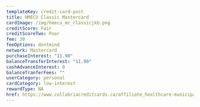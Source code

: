 ```yaml
---
templateKey: credit-card-post
title: HMECU Classic Mastercard
cardImage: /img/hmecu_mc_classicjkb.png
creditScore: Fair
creditScoreTwo: Poor
fee: 30
feeOptions: dontmind
network: Mastercard
purchaseInterest: "11.90"
balanceTransferInterest: "11.90"
cashAdvanceInterest: 0
balanceTranferFees: ""
userCategory: personal
cardCategory: low-interest
rewardType: NA
href: https://www.collabriacreditcards.ca/affiliate_healthcare-municipal-employees-credit-union/personal-cards/pc91/card_national-classic-mastercard
---
```

